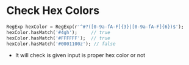 # Check Hex Colors

```dart
RegExp hexColor = RegExp(r'^#?([0-9a-fA-F]{3}|[0-9a-fA-F]{6})$');
hexColor.hasMatch('#4gh');     // true
hexColor.hasMatch('#FFFFFF');  // true
hexColor.hasMatch('#0001100z'); // false
```
- It will check is given input is proper hex color or not
